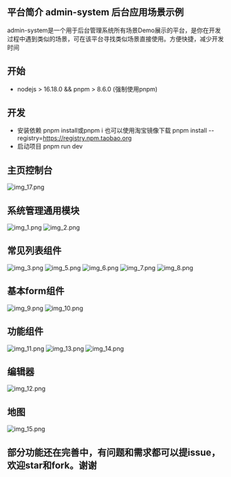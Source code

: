 
## 平台简介 admin-system 后台应用场景示例
admin-system是一个用于后台管理系统所有场景Demo展示的平台，是你在开发过程中遇到类似的场景，可在该平台寻找类似场景直接使用。方便快捷，减少开发时间

## 开始

* nodejs > 16.18.0 && pnpm > 8.6.0 (强制使用pnpm)

## 开发
* 安装依赖 pnpm install或pnpm i 也可以使用淘宝镜像下载  pnpm install --registry=https://registry.npm.taobao.org
* 启动项目 pnpm run dev


## 主页控制台
![img_17.png](src/assets/static/image/img_17.png)

## 系统管理通用模块
![img_1.png](src/assets/static/image/img_1.png)
![img_2.png](src/assets/static/image/img_2.png)

## 常见列表组件
![img_3.png](src/assets/static/image/img_3.png)
![img_5.png](src/assets/static/image/img_5.png)
![img_6.png](src/assets/static/image/img_6.png)
![img_7.png](src/assets/static/image/img_7.png)
![img_8.png](src/assets/static/image/img_8.png)

## 基本form组件
![img_9.png](src/assets/static/image/img_9.png)
![img_10.png](src/assets/static/image/img_10.png)

## 功能组件
![img_11.png](src/assets/static/image/img_11.png)
![img_13.png](src/assets/static/image/img_13.png)
![img_14.png](src/assets/static/image/img_14.png)

## 编辑器
![img_12.png](src/assets/static/image/img_12.png)

## 地图
![img_15.png](src/assets/static/image/img_15.png)

## 部分功能还在完善中，有问题和需求都可以提issue，欢迎star和fork。谢谢